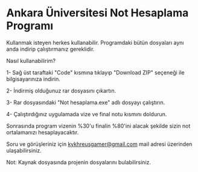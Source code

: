 # Ankara Üniversitesi Not Hesaplama Programı

Kullanmak isteyen herkes kullanabilir. Programdaki bütün dosyaları aynı anda indirip çalıştırmanız gereklidir.

Nasıl kullanabilirim?

1- Sağ üst taraftaki "Code" kısmına tıklayıp "Download ZIP" seçeneği ile bilgisayarınıza indirin.

2- İndirmiş olduğunuz rar dosyasını çıkartın.

3- Rar dosyasındaki "Not hesaplama.exe" adlı dosyayı çalıştırın.

4- Çalıştırdığınız uygulamada vize ve final notu kısmını doldurun.

Sonrasında program vizenin %30'u finalin %80'ini alacak şekilde sizin not ortalamanızı hesaplayacaktır.

Soru ve görüşleriniz için kykhreusgamer@gmail.com mail adresi üzerinden ulaşabilirsiniz.

Not: Kaynak dosyasında projenin dosyalarını bulabilirsiniz.
